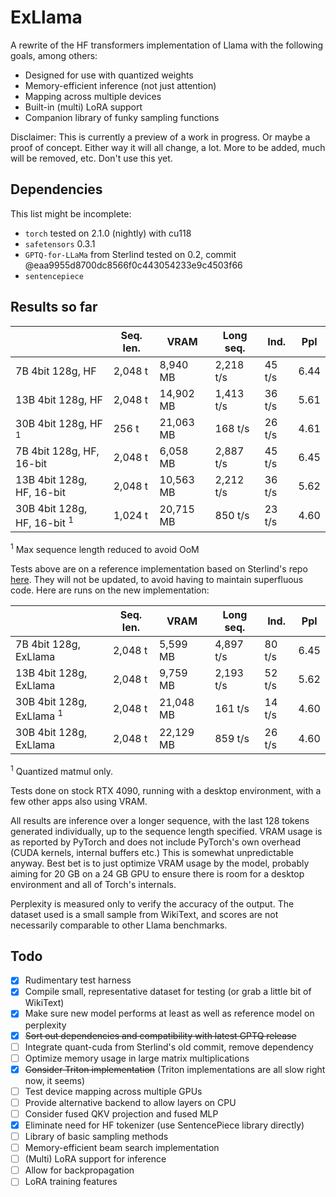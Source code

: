 # ExLlama

A rewrite of the HF transformers implementation of Llama with the following goals, among others:

* Designed for use with quantized weights
* Memory-efficient inference (not just attention)
* Mapping across multiple devices
* Built-in (multi) LoRA support
* Companion library of funky sampling functions

Disclaimer: This is currently a preview of a work in progress. Or maybe a proof of concept. Either way it will all
change, a lot. More to be added, much will be removed, etc. Don't use this yet.

## Dependencies

This list might be incomplete:

* `torch` tested on 2.1.0 (nightly) with cu118
* `safetensors` 0.3.1
* `GPTQ-for-LLaMa` from Sterlind tested on 0.2, commit @eaa9955d8700dc8566f0c443054233e9c4503f66
* `sentencepiece`

## Results so far

|                                         | Seq. len. | VRAM          | Long seq.     | Ind.       | Ppl      |
|-----------------------------------------|-----------|---------------|---------------|------------|----------|
| 7B 4bit 128g, HF                        | 2,048 t   | 8,940 MB      | 2,218 t/s     | 45 t/s     | 6.44     |
| 13B 4bit 128g, HF                       | 2,048 t   | 14,902 MB     | 1,413 t/s     | 36 t/s     | 5.61     |
| 30B 4bit 128g, HF <sup>1</sup>          | 256 t     | 21,063 MB     | 168 t/s       | 26 t/s     | 4.61     |
| 7B 4bit 128g, HF, 16-bit                | 2,048 t   | 6,058 MB      | 2,887 t/s     | 45 t/s     | 6.45     |
| 13B 4bit 128g, HF, 16-bit               | 2,048 t   | 10,563 MB     | 2,212 t/s     | 36 t/s     | 5.62     |
| 30B 4bit 128g, HF, 16-bit <sup>1</sup>  | 1,024 t   | 20,715 MB     | 850 t/s       | 23 t/s     | 4.60     |

<sup>1</sup> Max sequence length reduced to avoid OoM

Tests above are on a reference implementation based on Sterlind's repo
[here](https://github.com/sterlind/GPTQ-for-LLaMa/tree/eaa9955d8700dc8566f0c443054233e9c4503f66). They will not be
updated, to avoid having to maintain superfluous code. Here are runs on the new implementation:

|                                     | Seq. len. | VRAM      | Long seq.   | Ind.   | Ppl  |
|-------------------------------------|-----------|-----------|-------------|--------|------|
| 7B 4bit 128g, ExLlama               | 2,048 t   | 5,599 MB  | 4,897 t/s   | 80 t/s | 6.45 |
| 13B 4bit 128g, ExLlama              | 2,048 t   | 9,759 MB  | 2,193 t/s   | 52 t/s | 5.62 |
| 30B 4bit 128g, ExLlama <sup>1</sup> | 2,048 t   | 21,048 MB | 161 t/s     | 14 t/s | 4.60 |
| 30B 4bit 128g, ExLlama              | 2,048 t   | 22,129 MB | 859 t/s     | 26 t/s | 4.60 |

<sup>1</sup> Quantized matmul only.

Tests done on stock RTX 4090, running with a desktop environment, with a few other apps also using VRAM.

All results are inference over a longer sequence, with the last 128 tokens generated individually, up to the sequence
length specified. VRAM usage is as reported by PyTorch and does not include PyTorch's own overhead (CUDA kernels,
internal buffers etc.) This is somewhat unpredictable anyway. Best bet is to just optimize VRAM usage by the model,
probably aiming for 20 GB on a 24 GB GPU to ensure there is room for a desktop environment and all of Torch's
internals.

Perplexity is measured only to verify the accuracy of the output. The dataset used is a small sample from WikiText, and
scores are not necessarily comparable to other Llama benchmarks.

## Todo

- [x] Rudimentary test harness
- [x] Compile small, representative dataset for testing (or grab a little bit of WikiText)
- [x] Make sure new model performs at least as well as reference model on perplexity
- [x] ~~Sort out dependencies and compatibility with latest GPTQ release~~
- [ ] Integrate quant-cuda from Sterlind's old commit, remove dependency
- [ ] Optimize memory usage in large matrix multiplications
- [x] ~~Consider Triton implementation~~ (Triton implementations are all slow right now, it seems)
- [ ] Test device mapping across multiple GPUs
- [ ] Provide alternative backend to allow layers on CPU
- [ ] Consider fused QKV projection and fused MLP
- [x] Eliminate need for HF tokenizer (use SentencePiece library directly)
- [ ] Library of basic sampling methods
- [ ] Memory-efficient beam search implementation
- [ ] (Multi) LoRA support for inference
- [ ] Allow for backpropagation
- [ ] LoRA training features